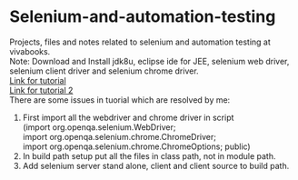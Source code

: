 # Selenium-and-automation-testing  
Projects, files and notes related to selenium and automation testing at vivabooks.  
Note: Download and Install jdk8u, eclipse ide for JEE, selenium web driver, selenium client driver and selenium chrome driver.   
[Link for tutorial](https://www.youtube.com/watch?v=U-JRw7yRFcA)  
[Link for tutorial 2](https://www.youtube.com/watch?v=sVbXRfmipeg)  
There are some issues in tuorial which are resolved by me:  
1) First import all the webdriver and chrome driver in script  
(import org.openqa.selenium.WebDriver;  
import org.openqa.selenium.chrome.ChromeDriver;  
import org.openqa.selenium.chrome.ChromeOptions;
public)  
2) In build path setup put all the files in class path, not in module path.  
3) Add selenium server stand alone, client and client source to build path.  
